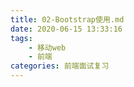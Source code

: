 ```yaml
---
title: 02-Bootstrap使用.md
date: 2020-06-15 13:33:16
tags: 
    - 移动web
    - 前端
categories: 前端面试复习
---
```



